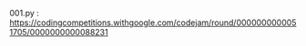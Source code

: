 001.py : https://codingcompetitions.withgoogle.com/codejam/round/0000000000051705/0000000000088231

